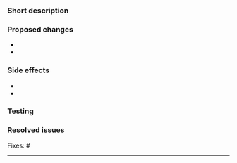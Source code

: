 ### Short description

<!-- Describe this PR in one or two sentences. -->

### Proposed changes

<!-- Describe this PR in more detail. -->

-
-

### Side effects

<!-- List all related components that have not been explicitly changed but may be affected by this PR -->

-
-

### Testing

<!-- List all things that should be tested while reviewing this PR. -->

### Resolved issues

<!-- List all issues which should be closed when this PR is merged. -->

Fixes: #

---